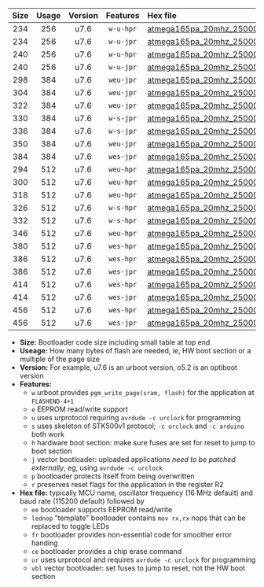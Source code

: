 |Size|Usage|Version|Features|Hex file|
|:-:|:-:|:-:|:-:|:--|
|234|256|u7.6|`w-u-hpr`|[atmega165pa_20mhz_250000bps_ur.hex](https://raw.githubusercontent.com/stefanrueger/urboot/main/atmega165pa_20mhz_250000bps_ur.hex)|
|234|256|u7.6|`w-u-jpr`|[atmega165pa_20mhz_250000bps_ur_vbl.hex](https://raw.githubusercontent.com/stefanrueger/urboot/main/atmega165pa_20mhz_250000bps_ur_vbl.hex)|
|240|256|u7.6|`w-u-hpr`|[atmega165pa_20mhz_250000bps_lednop_ur.hex](https://raw.githubusercontent.com/stefanrueger/urboot/main/atmega165pa_20mhz_250000bps_lednop_ur.hex)|
|240|256|u7.6|`w-u-jpr`|[atmega165pa_20mhz_250000bps_lednop_ur_vbl.hex](https://raw.githubusercontent.com/stefanrueger/urboot/main/atmega165pa_20mhz_250000bps_lednop_ur_vbl.hex)|
|298|384|u7.6|`weu-jpr`|[atmega165pa_20mhz_250000bps_ee_ur_vbl.hex](https://raw.githubusercontent.com/stefanrueger/urboot/main/atmega165pa_20mhz_250000bps_ee_ur_vbl.hex)|
|304|384|u7.6|`weu-jpr`|[atmega165pa_20mhz_250000bps_ee_lednop_ur_vbl.hex](https://raw.githubusercontent.com/stefanrueger/urboot/main/atmega165pa_20mhz_250000bps_ee_lednop_ur_vbl.hex)|
|322|384|u7.6|`weu-jpr`|[atmega165pa_20mhz_250000bps_ee_lednop_fr_ur_vbl.hex](https://raw.githubusercontent.com/stefanrueger/urboot/main/atmega165pa_20mhz_250000bps_ee_lednop_fr_ur_vbl.hex)|
|330|384|u7.6|`w-s-jpr`|[atmega165pa_20mhz_250000bps_vbl.hex](https://raw.githubusercontent.com/stefanrueger/urboot/main/atmega165pa_20mhz_250000bps_vbl.hex)|
|336|384|u7.6|`w-s-jpr`|[atmega165pa_20mhz_250000bps_lednop_vbl.hex](https://raw.githubusercontent.com/stefanrueger/urboot/main/atmega165pa_20mhz_250000bps_lednop_vbl.hex)|
|350|384|u7.6|`weu-jpr`|[atmega165pa_20mhz_250000bps_ee_lednop_fr_ce_ur_vbl.hex](https://raw.githubusercontent.com/stefanrueger/urboot/main/atmega165pa_20mhz_250000bps_ee_lednop_fr_ce_ur_vbl.hex)|
|384|384|u7.6|`wes-jpr`|[atmega165pa_20mhz_250000bps_ee_vbl.hex](https://raw.githubusercontent.com/stefanrueger/urboot/main/atmega165pa_20mhz_250000bps_ee_vbl.hex)|
|294|512|u7.6|`weu-hpr`|[atmega165pa_20mhz_250000bps_ee_ur.hex](https://raw.githubusercontent.com/stefanrueger/urboot/main/atmega165pa_20mhz_250000bps_ee_ur.hex)|
|300|512|u7.6|`weu-hpr`|[atmega165pa_20mhz_250000bps_ee_lednop_ur.hex](https://raw.githubusercontent.com/stefanrueger/urboot/main/atmega165pa_20mhz_250000bps_ee_lednop_ur.hex)|
|318|512|u7.6|`weu-hpr`|[atmega165pa_20mhz_250000bps_ee_lednop_fr_ur.hex](https://raw.githubusercontent.com/stefanrueger/urboot/main/atmega165pa_20mhz_250000bps_ee_lednop_fr_ur.hex)|
|326|512|u7.6|`w-s-hpr`|[atmega165pa_20mhz_250000bps.hex](https://raw.githubusercontent.com/stefanrueger/urboot/main/atmega165pa_20mhz_250000bps.hex)|
|332|512|u7.6|`w-s-hpr`|[atmega165pa_20mhz_250000bps_lednop.hex](https://raw.githubusercontent.com/stefanrueger/urboot/main/atmega165pa_20mhz_250000bps_lednop.hex)|
|346|512|u7.6|`weu-hpr`|[atmega165pa_20mhz_250000bps_ee_lednop_fr_ce_ur.hex](https://raw.githubusercontent.com/stefanrueger/urboot/main/atmega165pa_20mhz_250000bps_ee_lednop_fr_ce_ur.hex)|
|380|512|u7.6|`wes-hpr`|[atmega165pa_20mhz_250000bps_ee.hex](https://raw.githubusercontent.com/stefanrueger/urboot/main/atmega165pa_20mhz_250000bps_ee.hex)|
|386|512|u7.6|`wes-hpr`|[atmega165pa_20mhz_250000bps_ee_lednop.hex](https://raw.githubusercontent.com/stefanrueger/urboot/main/atmega165pa_20mhz_250000bps_ee_lednop.hex)|
|386|512|u7.6|`wes-jpr`|[atmega165pa_20mhz_250000bps_ee_lednop_vbl.hex](https://raw.githubusercontent.com/stefanrueger/urboot/main/atmega165pa_20mhz_250000bps_ee_lednop_vbl.hex)|
|414|512|u7.6|`wes-hpr`|[atmega165pa_20mhz_250000bps_ee_lednop_fr.hex](https://raw.githubusercontent.com/stefanrueger/urboot/main/atmega165pa_20mhz_250000bps_ee_lednop_fr.hex)|
|414|512|u7.6|`wes-jpr`|[atmega165pa_20mhz_250000bps_ee_lednop_fr_vbl.hex](https://raw.githubusercontent.com/stefanrueger/urboot/main/atmega165pa_20mhz_250000bps_ee_lednop_fr_vbl.hex)|
|456|512|u7.6|`wes-hpr`|[atmega165pa_20mhz_250000bps_ee_lednop_fr_ce.hex](https://raw.githubusercontent.com/stefanrueger/urboot/main/atmega165pa_20mhz_250000bps_ee_lednop_fr_ce.hex)|
|456|512|u7.6|`wes-jpr`|[atmega165pa_20mhz_250000bps_ee_lednop_fr_ce_vbl.hex](https://raw.githubusercontent.com/stefanrueger/urboot/main/atmega165pa_20mhz_250000bps_ee_lednop_fr_ce_vbl.hex)|

- **Size:** Bootloader code size including small table at top end
- **Useage:** How many bytes of flash are needed, ie, HW boot section or a multiple of the page size
- **Version:** For example, u7.6 is an urboot version, o5.2 is an optiboot version
- **Features:**
  + `w` urboot provides `pgm_write_page(sram, flash)` for the application at `FLASHEND-4+1`
  + `e` EEPROM read/write support
  + `u` uses urprotocol requiring `avrdude -c urclock` for programming
  + `s` uses skeleton of STK500v1 protocol; `-c urclock` and `-c arduino` both work
  + `h` hardware boot section: make sure fuses are set for reset to jump to boot section
  + `j` vector bootloader: uploaded applications *need to be patched externally*, eg, using `avrdude -c urclock`
  + `p` bootloader protects itself from being overwritten
  + `r` preserves reset flags for the application in the register R2
- **Hex file:** typically MCU name, oscillator frequency (16 MHz default) and baud rate (115200 default) followed by
  + `ee` bootloader supports EEPROM read/write
  + `lednop` "template" bootloader contains `mov rx,rx` nops that can be replaced to toggle LEDs
  + `fr` bootloader provides non-essential code for smoother error handing
  + `ce` bootloader provides a chip erase command
  + `ur` uses urprotocol and requires `avrdude -c urclock` for programming
  + `vbl` vector bootloader: set fuses to jump to reset, not the HW boot section
